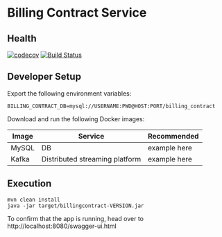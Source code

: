# Billing Contract Service

## Health
[![codecov](https://codecov.io/gh/wesjordan/billingcontract/branch/master/graph/badge.svg)](https://codecov.io/gh/wesjordan/billingcontract) [![Build Status](https://travis-ci.org/wesjordan/billingcontract.svg?branch=master)](https://travis-ci.org/wesjordan/billingcontract)

## Developer Setup
Export the following environment variables:
```
BILLING_CONTRACT_DB=mysql://USERNAME:PWD@HOST:PORT/billing_contract
```

Download and run the following Docker images:

Image   |   Service    | Recommended 
------- | ------------ |-------------
MySQL | DB | example here 
Kafka | Distributed streaming platform | example here


## Execution
```
mvn clean install
java -jar target/billingcontract-VERSION.jar
```
To confirm that the app is running, head over to http://localhost:8080/swagger-ui.html 